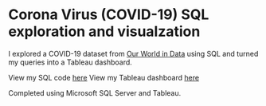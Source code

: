 # Corona Virus (COVID-19) SQL exploration and visualzation

I explored a COVID-19 dataset from [Our World in Data](https://ourworldindata.org/covid-deaths) using SQL and turned my queries into a Tableau dashboard.
 
View my SQL code [here](https://github.com/kenny-t-tran/covid19analysis/blob/main/CovidProject_Queries.sql)
View my Tableau dashboard [here](https://public.tableau.com/app/profile/kennytran/viz/CoronaVirusCOVID-19-March2020toMarch2022/Covid19?publish=yes)

Completed using Microsoft SQL Server and Tableau.
